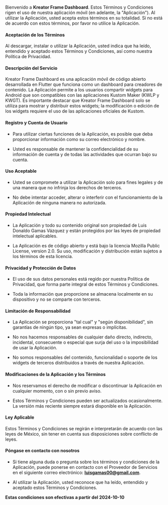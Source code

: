 Bienvenido a **Kreator Frame Dashboard**. Estos Términos y Condiciones rigen el uso de nuestra aplicación móvil (en adelante, la "Aplicación"). Al utilizar la Aplicación, usted acepta estos términos en su totalidad. Si no está de acuerdo con estos términos, por favor no utilice la Aplicación.

#### Aceptación de los Términos

Al descargar, instalar o utilizar la Aplicación, usted indica que ha leído, entendido y aceptado estos Términos y Condiciones, así como nuestra Política de Privacidad.

#### Descripción del Servicio

Kreator Frame Dashboard es una aplicación móvil de código abierto desarrollada en Flutter que funciona como un dashboard para creadores de contenido. La Aplicación permite a los usuarios compartir widgets para Android que son compatibles con las aplicaciones Kustom Maker (KWLP y KWGT). Es importante destacar que Kreator Frame Dashboard solo se utiliza para mostrar y distribuir estos widgets; la modificación o edición de los widgets requiere el uso de las aplicaciones oficiales de Kustom.

#### Registro y Cuenta de Usuario

* Para utilizar ciertas funciones de la Aplicación, es posible que deba proporcionar información como su correo electrónico y nombre.

* Usted es responsable de mantener la confidencialidad de su información de cuenta y de todas las actividades que ocurran bajo su cuenta.

#### Uso Aceptable

* Usted se compromete a utilizar la Aplicación solo para fines legales y de una manera que no infrinja los derechos de terceros.

* No debe intentar acceder, alterar o interferir con el funcionamiento de la Aplicación de ninguna manera no autorizada.

#### Propiedad Intelectual

* La Aplicación y todo su contenido original son propiedad de Luis Donaldo Gamas Vázquez y están protegidos por las leyes de propiedad intelectual aplicables.

* La Aplicación es de código abierto y está bajo la licencia Mozilla Public License, version 2.0. Su uso, modificación y distribución están sujetos a los términos de esta licencia.

#### Privacidad y Protección de Datos

* El uso de sus datos personales está regido por nuestra Política de Privacidad, que forma parte integral de estos Términos y Condiciones.

* Toda la información que proporcione se almacena localmente en su dispositivo y no se comparte con terceros.

#### Limitación de Responsabilidad

* La Aplicación se proporciona "tal cual" y "según disponibilidad", sin garantías de ningún tipo, ya sean expresas o implícitas.

* No nos hacemos responsables de cualquier daño directo, indirecto, incidental, consecuente o especial que surja del uso o la imposibilidad de usar la Aplicación.

* No somos responsables del contenido, funcionalidad o soporte de los widgets de terceros distribuidos a través de nuestra Aplicación.

#### Modificaciones de la Aplicación y los Términos

* Nos reservamos el derecho de modificar o discontinuar la Aplicación en cualquier momento, con o sin previo aviso.

* Estos Términos y Condiciones pueden ser actualizados ocasionalmente. La versión más reciente siempre estará disponible en la Aplicación.

#### Ley Aplicable

Estos Términos y Condiciones se regirán e interpretarán de acuerdo con las leyes de México, sin tener en cuenta sus disposiciones sobre conflicto de leyes.

#### Póngase en contacto con nosotros

* Si tiene alguna duda o pregunta sobre los términos y condiciones de la Aplicación, puede ponerse en contacto con el Proveedor de Servicios en el siguiente correo electrónico: **luisgamas00@gmail.com**.

* Al utilizar la Aplicación, usted reconoce que ha leído, entendido y aceptado estos Términos y Condiciones.

**Estas condiciones son efectivas a partir del 2024-10-10**

